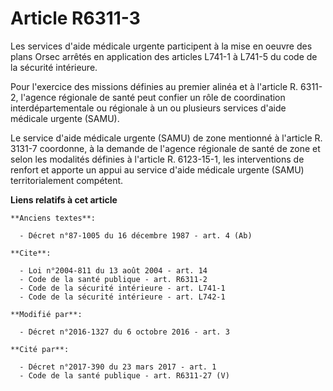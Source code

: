 # Article R6311-3

Les services d'aide médicale urgente participent à la mise en oeuvre des plans Orsec arrêtés en application des articles
L741-1 à L741-5 du code de la sécurité intérieure. 

Pour l'exercice des missions définies au premier alinéa et à l'article R. 6311-2, l'agence régionale de santé peut confier un
rôle de coordination interdépartementale ou régionale à un ou plusieurs services d'aide médicale urgente (SAMU).

Le service d'aide médicale urgente (SAMU) de zone mentionné à l'article R. 3131-7 coordonne, à la demande de l'agence
régionale de santé de zone et selon les modalités définies à l'article R. 6123-15-1, les interventions de renfort et apporte
un appui au service d'aide médicale urgente (SAMU) territorialement compétent.

**Liens relatifs à cet article**

	**Anciens textes**:

	  - Décret n°87-1005 du 16 décembre 1987 - art. 4 (Ab)

	**Cite**:

	  - Loi n°2004-811 du 13 août 2004 - art. 14
	  - Code de la santé publique - art. R6311-2
	  - Code de la sécurité intérieure - art. L741-1
	  - Code de la sécurité intérieure - art. L742-1

	**Modifié par**:

	  - Décret n°2016-1327 du 6 octobre 2016 - art. 3

	**Cité par**:

	  - Décret n°2017-390 du 23 mars 2017 - art. 1
	  - Code de la santé publique - art. R6311-27 (V)
